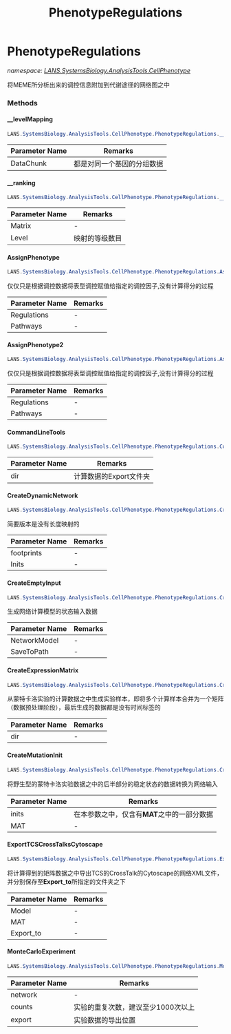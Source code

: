 ﻿---
title: PhenotypeRegulations
---

# PhenotypeRegulations
_namespace: [LANS.SystemsBiology.AnalysisTools.CellPhenotype](N-LANS.SystemsBiology.AnalysisTools.CellPhenotype.html)_

将MEME所分析出来的调控信息附加到代谢途径的网络图之中



### Methods

#### __levelMapping
```csharp
LANS.SystemsBiology.AnalysisTools.CellPhenotype.PhenotypeRegulations.__levelMapping(LANS.SystemsBiology.GCModeller.Framework.Kernel_Driver.DataStorage.FileModel.DataSerials{System.Double}[],System.Double)
```


|Parameter Name|Remarks|
|--------------|-------|
|DataChunk|都是对同一个基因的分组数据|


#### __ranking
```csharp
LANS.SystemsBiology.AnalysisTools.CellPhenotype.PhenotypeRegulations.__ranking(Microsoft.VisualBasic.DocumentFormat.Csv.DocumentStream.File,System.Int32)
```


|Parameter Name|Remarks|
|--------------|-------|
|Matrix|-|
|Level|映射的等级数目|


#### AssignPhenotype
```csharp
LANS.SystemsBiology.AnalysisTools.CellPhenotype.PhenotypeRegulations.AssignPhenotype(System.Collections.Generic.IEnumerable{LANS.SystemsBiology.InteractionModel.Regulon.IRegulatorRegulation},System.Collections.Generic.IEnumerable{LANS.SystemsBiology.Assembly.KEGG.Archives.Csv.Pathway})
```
仅仅只是根据调控数据将表型调控赋值给指定的调控因子,没有计算得分的过程

|Parameter Name|Remarks|
|--------------|-------|
|Regulations|-|
|Pathways|-|


#### AssignPhenotype2
```csharp
LANS.SystemsBiology.AnalysisTools.CellPhenotype.PhenotypeRegulations.AssignPhenotype2(System.Collections.Generic.IEnumerable{LANS.SystemsBiology.InteractionModel.Regulon.IRegulatorRegulation},System.Collections.Generic.IEnumerable{LANS.SystemsBiology.Assembly.KEGG.Archives.Csv.Pathway},System.String)
```
仅仅只是根据调控数据将表型调控赋值给指定的调控因子,没有计算得分的过程

|Parameter Name|Remarks|
|--------------|-------|
|Regulations|-|
|Pathways|-|


#### CommandLineTools
```csharp
LANS.SystemsBiology.AnalysisTools.CellPhenotype.PhenotypeRegulations.CommandLineTools(System.String,System.String,System.String,System.String,System.String)
```


|Parameter Name|Remarks|
|--------------|-------|
|dir|计算数据的Export文件夹|


#### CreateDynamicNetwork
```csharp
LANS.SystemsBiology.AnalysisTools.CellPhenotype.PhenotypeRegulations.CreateDynamicNetwork(System.Collections.Generic.IEnumerable{LANS.SystemsBiology.AnalysisTools.CellPhenotype.DocumentFormat.RegulatesFootprints},System.Collections.Generic.IEnumerable{LANS.SystemsBiology.AnalysisTools.CellPhenotype.Simulation.ExpressionRegulationNetwork.NetworkInput})
```
简要版本是没有长度映射的

|Parameter Name|Remarks|
|--------------|-------|
|footprints|-|
|Inits|-|


#### CreateEmptyInput
```csharp
LANS.SystemsBiology.AnalysisTools.CellPhenotype.PhenotypeRegulations.CreateEmptyInput(System.Collections.Generic.IEnumerable{LANS.SystemsBiology.AnalysisTools.CellPhenotype.DocumentFormat.RegulatesFootprints},System.String)
```
生成网络计算模型的状态输入数据

|Parameter Name|Remarks|
|--------------|-------|
|NetworkModel|-|
|SaveToPath|-|


#### CreateExpressionMatrix
```csharp
LANS.SystemsBiology.AnalysisTools.CellPhenotype.PhenotypeRegulations.CreateExpressionMatrix(System.String,System.Double)
```
从蒙特卡洛实验的计算数据之中生成实验样本，即将多个计算样本合并为一个矩阵（数据预处理阶段），最后生成的数据都是没有时间标签的

|Parameter Name|Remarks|
|--------------|-------|
|dir|-|


#### CreateMutationInit
```csharp
LANS.SystemsBiology.AnalysisTools.CellPhenotype.PhenotypeRegulations.CreateMutationInit(System.Collections.Generic.IEnumerable{LANS.SystemsBiology.AnalysisTools.CellPhenotype.Simulation.ExpressionRegulationNetwork.NetworkInput},Microsoft.VisualBasic.DocumentFormat.Csv.DocumentStream.File,System.Int32)
```
将野生型的蒙特卡洛实验数据之中的后半部分的稳定状态的数据转换为网络输入

|Parameter Name|Remarks|
|--------------|-------|
|inits|在本参数之中，仅含有**MAT**之中的一部分数据|
|MAT|-|


#### ExportTCSCrossTalksCytoscape
```csharp
LANS.SystemsBiology.AnalysisTools.CellPhenotype.PhenotypeRegulations.ExportTCSCrossTalksCytoscape(LANS.SystemsBiology.GCModeller.ModellingEngine.Assembly.DocumentFormat.CsvTabular.FileStream.IO.XmlresxLoader,Microsoft.VisualBasic.DocumentFormat.Csv.DocumentStream.File,System.String)
```
将计算得到的矩阵数据之中导出TCS的CrossTalk的Cytoscape的网络XML文件，并分别保存至**Export_to**所指定的文件夹之下

|Parameter Name|Remarks|
|--------------|-------|
|Model|-|
|MAT|-|
|Export_to|-|


#### MonteCarloExperiment
```csharp
LANS.SystemsBiology.AnalysisTools.CellPhenotype.PhenotypeRegulations.MonteCarloExperiment(LANS.SystemsBiology.AnalysisTools.CellPhenotype.Simulation.ExpressionRegulationNetwork.BinaryNetwork,System.Int32,System.String)
```


|Parameter Name|Remarks|
|--------------|-------|
|network|-|
|counts|实验的重复次数，建议至少1000次以上|
|export|实验数据的导出位置|



